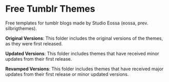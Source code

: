 # Free Tumblr Themes
Free templates for tumblr blogs made by Studio Eossa (eossa, prev. silbrigthemes).

<p><b>Original Versions</b>: This folder includes the original versions of the themes, as they were first released.</p>
<p><b>Updated Versions</b>: This folder includes themes that have received minor updates from their first release.</p>
<p><b>Revamped Versions</b>: This folder includes themes that have received major updates from their first release or minor updated versions.</p>
